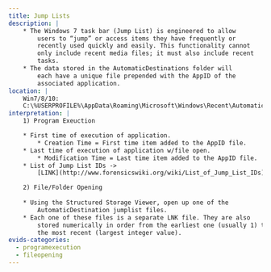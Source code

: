 ```yaml
---
title: Jump Lists
description: |
    * The Windows 7 task bar (Jump List) is engineered to allow
        users to “jump” or access items they have frequently or
        recently used quickly and easily. This functionality cannot
        only include recent media files; it must also include recent
        tasks.
    * The data stored in the AutomaticDestinations folder will
        each have a unique file prepended with the AppID of the
        associated application. 
location: |
    Win7/8/10:
    C:\%USERPROFILE%\AppData\Roaming\Microsoft\Windows\Recent\AutomaticDestinations
interpretation: |
    1) Program Exeuction

    * First time of execution of application.
        * Creation Time = First time item added to the AppID file.
    * Last time of execution of application w/file open.
        * Modification Time = Last time item added to the AppID file.
    * List of Jump List IDs ->
        [LINK](http://www.forensicswiki.org/wiki/List_of_Jump_List_IDs)

    2) File/Folder Opening
        
    * Using the Structured Storage Viewer, open up one of the
        AutomaticDestination jumplist files.
    * Each one of these files is a separate LNK file. They are also
        stored numerically in order from the earliest one (usually 1) to
        the most recent (largest integer value). 
evids-categories:
  - programexecution
  - fileopening
---
```

